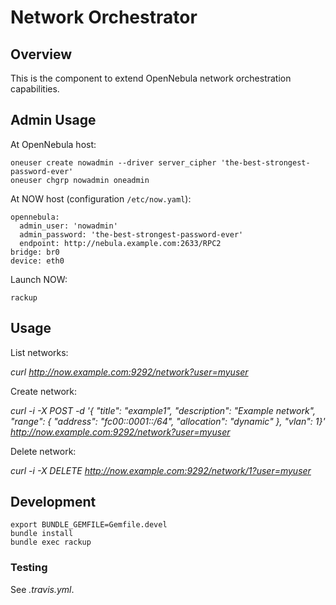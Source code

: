 # Network Orchestrator

## Overview
This is the component to extend OpenNebula network orchestration capabilities.

## Admin Usage

At OpenNebula host:

    oneuser create nowadmin --driver server_cipher 'the-best-strongest-password-ever'
    oneuser chgrp nowadmin oneadmin

At NOW host (configuration `/etc/now.yaml`):

    opennebula:
      admin_user: 'nowadmin'
      admin_password: 'the-best-strongest-password-ever'
      endpoint: http://nebula.example.com:2633/RPC2
    bridge: br0
    device: eth0

Launch NOW:

    rackup

## Usage

List networks:

 *curl http://now.example.com:9292/network?user=myuser*

Create network:

 *curl -i -X POST -d '{ "title": "example1", "description": "Example network", "range": { "address": "fc00::0001::/64", "allocation": "dynamic" }, "vlan": 1}' http://now.example.com:9292/network?user=myuser*

Delete network:

 *curl -i -X DELETE http://now.example.com:9292/network/1?user=myuser*

## Development

    export BUNDLE_GEMFILE=Gemfile.devel
    bundle install
    bundle exec rackup

### Testing

See *.travis.yml*.
